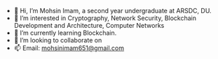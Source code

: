 - 👋 Hi, I’m Mohsin Imam, a second year undergraduate at ARSDC, DU.
- 👀 I’m interested in Cryptography, Network Security, Blockchain Development and Architecture, Computer Networks
- 🌱 I’m currently learning Blockchain.
- 💞️ I’m looking to collaborate on 
- 📫 Email: mohsinimam651@gmail.com

<!---
mohsin-88069/mohsin-88069 is a ✨ special ✨ repository because its `README.md` (this file) appears on your GitHub profile.
You can click the Preview link to take a look at your changes.
--->
